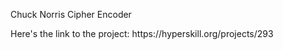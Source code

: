 Chuck Norris Cipher Encoder
<p>Here's the link to the project: https://hyperskill.org/projects/293</p>
